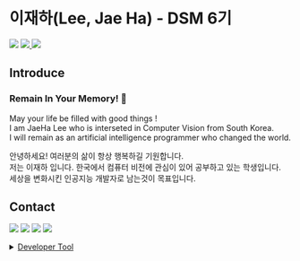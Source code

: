 # 이재하(Lee, Jae Ha) - DSM 6기  
<a href="https://www.github.com/CV-JaeHa"><img src="https://img.shields.io/badge/Github-black?style=for-the-badge&logo=github&logoColor=white"></a> <!-- Github -->
<a href="https://velog.io/@taki0412"><img src="https://img.shields.io/badge/Velog-4FC08D?style=for-the-badge&logo=Vector Logo Zone&logoColor=white"> <!-- Velog -->
<a href="http://portfolio-jaeha.kro.kr"><img src="https://img.shields.io/badge/PortFolio-black?style=for-the-badge&logo=notion&logoColor=white"></a> <!-- Portfolio(Notion) -->

## Introduce
### Remain In Your Memory! 👋
May your life be filled with good things !  
I am JaeHa Lee who is interseted in Computer Vision from South Korea.  
I will remain as an artificial intelligence programmer who changed the world.

안녕하세요! 여러분의 삶이 항상 행복하길 기원합니다.  
저는 이재하 입니다. 한국에서 컴퓨터 비전에 관심이 있어 공부하고 있는 학생입니다.  
세상을 변화시킨 인공지능 개발자로 남는것이 목표입니다.

## Contact
<a href="mailto:taki041210@naver.com"><img src="https://img.shields.io/badge/Naver-03C75A?style=for-the-badge&logo=naver&logoColor=white"></a>
<a href="matilto:taki041210@gmail.com"><img src="https://img.shields.io/badge/Gmail-EA4335?style=for-the-badge&logo=gmail&logoColor=white"></a>
<a href="https://www.facebook.com/JaeHa0412/"><img src="https://img.shields.io/badge/Facebook-1877F2?style=for-the-badge&logo=facebook&logoColor=white"></a>
<a href="https://www.instagram.com/jae_ha_0412/"><img src="https://img.shields.io/badge/Instargram-E4405F?style=for-the-badge&logo=Instagram&logoColor=white">
</br>

<details>
<summary>Developer Tool</summary>
<div markdown="1">
